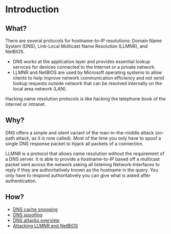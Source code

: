 # Introduction

## What?

There are several protocols for hostname-to-IP resolutions: Domain Name System (DNS), Link-Local Multicast Name 
Resolution (LLMNR), and NetBIOS. 
* DNS works at the application layer and provides essential lookup services for devices connected to the Internet 
or a private network.
* LLMNR and NetBIOS are used by Microsoft operating systems to allow clients to help improve network communication 
efficiency and not send lookup requests outside network that can be resolved internally on the local area network 
(LAN). 

Hacking name resolution protocols is like hacking the telephone book of the internet or intranet. 

## Why?

DNS offers a simple and silent variant of the man-in-the-middle attack (on-path attack, as it is now called). Most 
of the time you only have to spoof a single DNS response packet to hijack all packets of a connection.

LLMNR is a protocol that allows name resolution without the requirement of a DNS server. It is able to provide a 
hostname-to-IP based off a multicast packet sent across the network asking all listening Network-Interfaces to reply 
if they are authoritatively known as the hostname in the query. You only have to respond authoritatively you can give 
what is asked after authentication.

## How?

* [DNS cache snooping](dns-snooping.md)
* [DNS spoofing](dns-spoofing.md)
* [DNS attacks overview](dns-attacks.md)
* [Attacking LLMNR and NetBIOS](llmnr-netbios.md)


